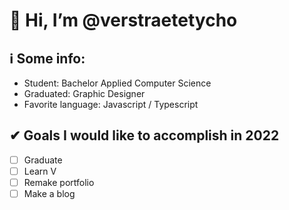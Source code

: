 # 👋 Hi, I’m @verstraetetycho

## ℹ Some info:
- Student: Bachelor Applied Computer Science
- Graduated: Graphic Designer
- Favorite language: Javascript / Typescript

## ✔ Goals I would like to accomplish in 2022
- [ ] Graduate
- [ ] Learn V
- [ ] Remake portfolio
- [ ] Make a blog

